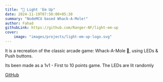 ```yaml
---
title: "🪩 Light 'Em Up"
date: 2024-11-19T07:50:00+05:30
summary: "NodeMCU based Whack-A-Mole!"
author: Fahad
githubLink: https://github.com/Ranger-NF/light-em-up
cover:
    image: "images/projects/light-em-up-logo.svg"
---
```


It is a recreation of the classic arcade game: Whack-A-Mole 🎰, using LEDs & Push buttons.

Its been made as a 1v1 - First to 10 points game. The LEDs are lit randomly

[GitHub](https://github.com/Ranger-NF/light-em-up)
